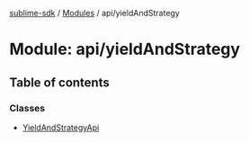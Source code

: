 [sublime-sdk](../README.md) / [Modules](../modules.md) / api/yieldAndStrategy

# Module: api/yieldAndStrategy

## Table of contents

### Classes

- [YieldAndStrategyApi](../classes/api_yieldAndStrategy.YieldAndStrategyApi.md)
